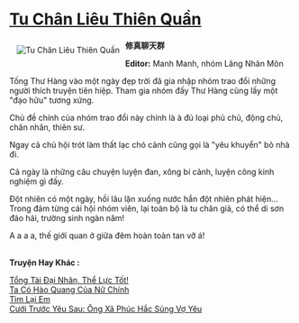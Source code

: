 <a href="https://utruyen.com/tu-chan-lieu-thien-quan/16593/" title="Tu Chân Liêu Thiên Quần"><h1>Tu Chân Liêu Thiên Quần</h1></a><div style="display:table"><img align="right" style="float: left; padding: 10px;" src="https://utruyen.com/images/story/200x260/tu-chan-lieu-thien-quan.jpg" alt="Tu Chân Liêu Thiên Quần"><b>修真聊天群<p></p>Editor:</b> Manh Manh, nhóm Lãng Nhân Môn<p></p>Tống Thư Hàng vào một ngày đẹp trời đã gia nhập nhóm trao đổi những người thích truyện tiên hiệp. Tham gia nhóm đấy Thư Hàng cũng lấy một "đạo hữu" tương xứng.<p></p>Chủ đề chính của nhóm trao đổi này chính là à đủ loại phủ chủ, động chủ, chân nhân, thiên sư.<p></p>Ngay cả chủ hội trót làm thất lạc chó cảnh cũng gọi là "yêu khuyển" bỏ nhà đi.<p></p>Cả ngày là những câu chuyện luyện đan, xông bí cảnh, luyện công kinh nghiệm gì đấy.<p></p>Đột nhiên có một ngày, hồi lâu lặn xuống nước hắn đột nhiên phát hiện... Trong đám từng cái hội nhóm viên, lại toàn bộ là tu chân giả, có thể di sơn đảo hải, trường sinh ngàn năm!<p></p>A a a a, thế giới quan ở giữa đêm hoàn toàn tan vỡ á!</div><p><br><b>Truyện Hay Khác :</b></p><a href="https://utruyen.com/tong-tai-dai-nhan-the-luc-tot/17391/" alt="Tổng Tài Đại Nhân, Thể Lực Tốt!">Tổng Tài Đại Nhân, Thể Lực Tốt!</a><br/><a href="https://www.flickr.com/photos/183745219@N08/48975155981/" alt="Ta Có Hào Quang Của Nữ Chính">Ta Có Hào Quang Của Nữ Chính</a><br/><a href="https://github.com/quanluxury/ngontinhhot/tree/master/truyenhay/19386/" alt="Tìm Lại Em">Tìm Lại Em</a><br/><a href="https://github.com/quanluxury/ngontinhhot/tree/master/truyenhay/17410/" alt="Cưới Trước Yêu Sau: Ông Xã Phúc Hắc Sủng Vợ Yêu">Cưới Trước Yêu Sau: Ông Xã Phúc Hắc Sủng Vợ Yêu</a><br/>